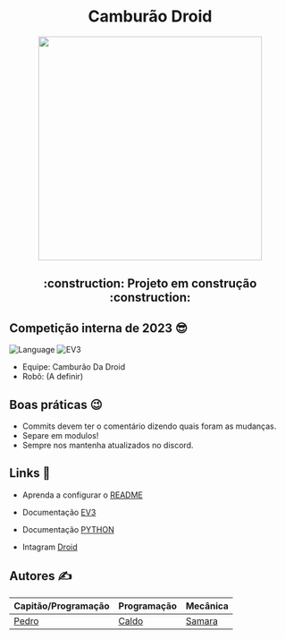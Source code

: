 <h1 align="center"> Camburão Droid </h1>

<div align="center">
<img width="400" src="https://i.imgur.com/VD4oaip.png"/>


</div>
<h2 align="center"> :construction: Projeto em construção :construction: 



## Competição interna de 2023 😎

   ![Language](https://img.shields.io/badge/Python-219ebc) ![EV3](https://img.shields.io/badge/EV3-d90429)
- Equipe: Camburão Da Droid
- Robô: (A definir)

## Boas práticas 😉
- Commits devem ter o comentário dizendo quais foram as mudanças.
- Separe em modulos!
- Sempre nos mantenha atualizados no discord.

## Links 🤠
- Aprenda a configurar o [README](https://www.alura.com.br/artigos/escrever-bom-readme?gclid=CjwKCAjw4ZWkBhA4EiwAVJXwqSmx_ruq6fui_RZhkUbbNQ51mIECNh9F75Hc7ccTYrz_YpUlE8N_5BoCNlUQAvD_BwE)

- Documentação [EV3](https://pybricks.com/ev3-micropython/ev3devices.html) 

- Documentação [PYTHON](https://aprendacompy.readthedocs.io/pt/latest/prefacio.html)

- Intagram [Droid](https://www.instagram.com/droidunb/)

## Autores ✍️
Capitão/Programação | Programação | Mecânica 
|---|---|---|
[Pedro](https://github.com/PhmMartos)|[Caldo](https://github.com/CaldoO-O)|[Samara](https://github.com/SasaLimaa)|
